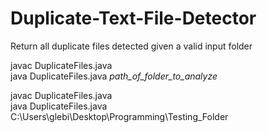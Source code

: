 # Duplicate-Text-File-Detector
Return all duplicate files detected given a valid input folder

javac DuplicateFiles.java  
java DuplicateFiles.java _path_of_folder_to_analyze_  <br>

javac DuplicateFiles.java <br>
java DuplicateFiles.java C:\Users\glebi\Desktop\Programming\Testing_Folder  
